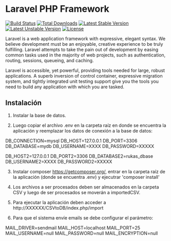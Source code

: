 # Laravel PHP Framework

[![Build Status](https://travis-ci.org/laravel/framework.svg)](https://travis-ci.org/laravel/framework)
[![Total Downloads](https://poser.pugx.org/laravel/framework/d/total.svg)](https://packagist.org/packages/laravel/framework)
[![Latest Stable Version](https://poser.pugx.org/laravel/framework/v/stable.svg)](https://packagist.org/packages/laravel/framework)
[![Latest Unstable Version](https://poser.pugx.org/laravel/framework/v/unstable.svg)](https://packagist.org/packages/laravel/framework)
[![License](https://poser.pugx.org/laravel/framework/license.svg)](https://packagist.org/packages/laravel/framework)

Laravel is a web application framework with expressive, elegant syntax. We believe development must be an enjoyable, creative experience to be truly fulfilling. Laravel attempts to take the pain out of development by easing common tasks used in the majority of web projects, such as authentication, routing, sessions, queueing, and caching.

Laravel is accessible, yet powerful, providing tools needed for large, robust applications. A superb inversion of control container, expressive migration system, and tightly integrated unit testing support give you the tools you need to build any application with which you are tasked.

## Instalación

1) Instalar la base de datos.

2) Luego copiar el archivo .env en la carpeta raíz en donde se encuentra la aplicación y reemplazar los datos de conexión a la base de datos:

DB_CONNECTION=mysql
DB_HOST=127.0.0.1
DB_PORT=3306
DB_DATABASE=mydb
DB_USERNAME=XXXX
DB_PASSWORD=XXXXX

DB_HOST2=127.0.0.1
DB_PORT2=3306
DB_DATABASE2=rukas_dbase
DB_USERNAME2=XXXX
DB_PASSWORD2=XXXXX

3) Instalar composer https://getcomposer.org/, entrar en la carpeta raíz de la aplicación (donde se encuentra .env) y ejecutrar 'composer install'

4) Los archivos a ser procesados deben ser almacenados en la carpeta CSV y luego de ser procesados se moverán a importedCSV.

5) Para ejecutar la aplicación deben acceder a http://XXXXXX/CSVtoDB/index.php/import

6) Para que el sistema envíe emails se debe configurar el parámetro:

MAIL_DRIVER=sendmail
MAIL_HOST=localhost
MAIL_PORT=25
MAIL_USERNAME=null
MAIL_PASSWORD=null
MAIL_ENCRYPTION=null

